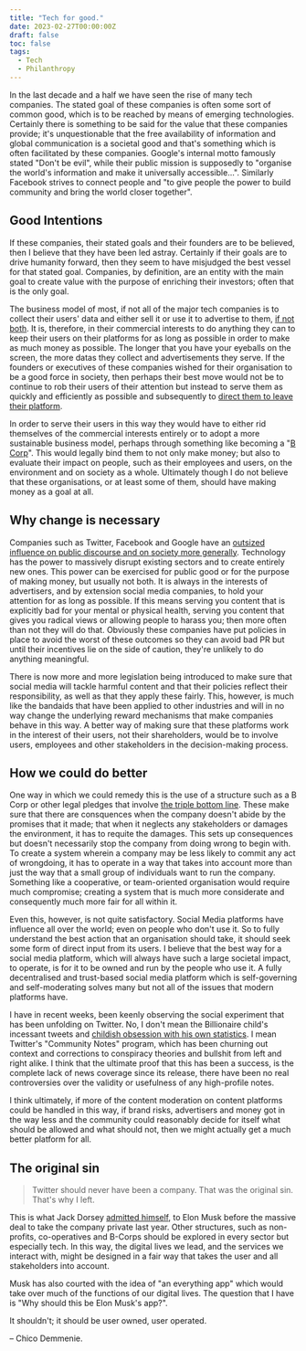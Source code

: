 ```yaml
---
title: "Tech for good."
date: 2023-02-27T00:00:00Z
draft: false
toc: false
tags:
  - Tech
  - Philanthropy
---
```


In the last decade and a half we have seen the rise of many tech companies. The stated goal of these companies is often some sort of common good, which is to be reached by means of emerging technologies. Certainly there is something to be said for the value that these companies provide; it's unquestionable that the free availability of information and global communication is a societal good and that's something which is often facilitated by these companies. Google's internal motto famously stated "Don't be evil", while their public mission is supposedly to "organise the world's information and make it universally accessible...". Similarly Facebook strives to connect people and "to give people the power to build community and bring the world closer together".

## Good Intentions

If these companies, their stated goals and their founders are to be believed, then I believe that they have been led astray. Certainly if their goals are to drive humanity forward, then they seem to have misjudged the best vessel for that stated goal. Companies, by definition, are an entity with the main goal to create value with the purpose of enriching their investors; often that is the only goal.

The business model of most, if not all of the major tech companies is to collect their users' data and either sell it or use it to advertise to them, [if not both](https://www.forbes.com/sites/forbestechcouncil/2022/02/16/what-does-big-tech-actually-do-with-your-data/?sh=1de39a07515f). It is, therefore, in their commercial interests to do anything they can to keep their users on their platforms for as long as possible in order to make as much money as possible. The longer that you have your eyeballs on the screen, the more datas they collect and advertisements they serve. If the founders or executives of these companies wished for their organisation to be a good force in society, then perhaps their best move would not be to continue to rob their users of their attention but instead to serve them as quickly and efficiently as possible and subsequently to [direct them to leave their platform](https://www.google.co.uk/books/edition/_/59QczwEACAAJ).

In order to serve their users in this way they would have to either rid themselves of the commercial interests entirely or to adopt a more sustainable business model, perhaps through something like becoming a "[B Corp](https://www.bcorporation.net/)". This would legally bind them to not only make money; but also to evaluate their impact on people, such as their employees and users, on the environment and on society as a whole. Ultimately though I do not believe that these organisations, or at least some of them, should have making money as a goal at all.

## Why change is necessary

Companies such as Twitter, Facebook and Google have an [outsized influence on public discourse and on society more generally](https://www.forbes.com/sites/kalevleetaru/2018/10/24/social-media-companies-need-to-own-up-to-the-dark-side-of-their-impact-on-society/?sh=3f80ee2c47a9). Technology has the power to massively disrupt existing sectors and to create entirely new ones. This power can be exercised for public good or for the purpose of making money, but usually not both. It is always in the interests of advertisers, and by extension social media companies, to hold your attention for as long as possible. If this means serving you content that is explicitly bad for your mental or physical health, serving you content that gives you radical views or allowing people to harass you; then more often than not they will do that. Obviously these companies have put policies in place to avoid the worst of these outcomes so they can avoid bad PR but until their incentives lie on the side of caution, they're unlikely to do anything meaningful.

There is now more and more legislation being introduced to make sure that social media will tackle harmful content and that their policies reflect their responsibility, as well as that they apply these fairly. This, however, is much like the bandaids that have been applied to other industries and will in no way change the underlying reward mechanisms that make companies behave in this way. A better way of making sure that these platforms work in the interest of their users, not their shareholders, would be to involve users, employees and other stakeholders in the decision-making process.

## How we could do better

One way in which we could remedy this is the use of a structure such as a B Corp or other legal pledges that involve [the triple bottom line](https://www.forbes.com/sites/jeroenkraaijenbrink/2019/12/10/what-the-3ps-of-the-triple-bottom-line-really-mean/?sh=6d85fdc45143). These make sure that there are consquences when the company doesn't abide by the promises that it made; that when it neglects any stakeholders or damages the environment, it has to requite the damages. This sets up consequences but doesn't necessarily stop the company from doing wrong to begin with. To create a system wherein a company may be less likely to commit any act of wrongdoing, it has to operate in a way that takes into account more than just the way that a small group of individuals want to run the company. Something like a cooperative, or team-oriented organisation would require much compromise; creating a system that is much more considerate and consequently much more fair for all within it.

Even this, however, is not quite satisfactory. Social Media platforms have influence all over the world; even on people who don't use it. So to fully understand the best action that an organisation should take, it should seek some form of direct input from its users. I believe that the best way for a social media platform, which will always have such a large societal impact, to operate, is for it to be owned and run by the people who use it. A fully decentralised and trust-based social media platform which is self-governing and self-moderating solves many but not all of the issues that modern platforms have.

I have in recent weeks, been keenly observing the social experiment that has been unfolding on Twitter. No, I don't mean the Billionaire child's incessant tweets and [childish obsession with his own statistics](https://www.theguardian.com/technology/2023/feb/15/elon-musk-changes-twitter-algorithm-super-bowl-slump-report). I mean Twitter's "Community Notes" program, which has been churning out context and corrections to conspiracy theories and bullshit from left and right alike. I think that the ultimate proof that this has been a success, is the complete lack of news coverage since its release, there have been no real controversies over the validity or usefulness of any high-profile notes.

I think ultimately, if more of the content moderation on content platforms could be handled in this way, if brand risks, advertisers and money got in the way less and the community could reasonably decide for itself what should be allowed and what should not, then we might actually get a much better platform for all.

## The original sin

> Twitter should never have been a company. That was the original sin. That's why I left.

This is what Jack Dorsey [admitted himself](https://www.washingtonpost.com/technology/2022/09/30/elon-musk-texts-twitter/), to Elon Musk before the massive deal to take the company private last year. Other structures, such as non-profits, co-operatives and B-Corps should be explored in every sector but especially tech. In this way, the digital lives we lead, and the services we interact with, might be designed in a fair way that takes the user and all stakeholders into account.

Musk has also courted with the idea of "an everything app" which would take over much of the functions of our digital lives. The question that I have is "Why should this be Elon Musk's app?". 

It shouldn't; it should be user owned, user operated.

– Chico Demmenie.